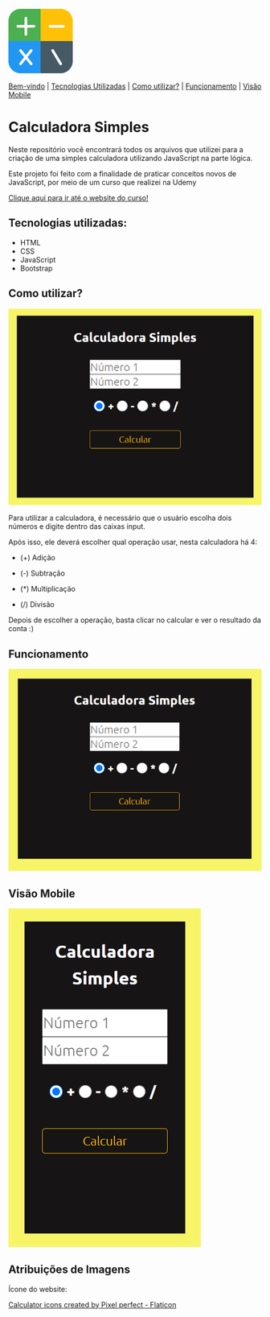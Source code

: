 ![](/style//imagem2.png) 

[Bem-vindo](#calculadora-simples) | [Tecnologias Utilizadas](#tecnologias-utilizadas) | [Como utilizar?](#como-utilizar) | [Funcionamento](#funcionamento) | [Visão Mobile](#visão-mobile)

# Calculadora Simples

Neste repositório você encontrará todos os arquivos que utilizei para a criação de uma simples calculadora utilizando JavaScript na parte lógica.

Este projeto foi feito com a finalidade de praticar conceitos novos de JavaScript, por meio de um curso que realizei na Udemy

[Clique aqui para ir até o website do curso!](https://www.udemy.com/share/104MYs3@eCwZcBLWt94j8W-LMlZypuE08xoF-Sd3qnmDUo0gYYxdWeci9aBjhUzLAWCD_FoWpg==/)

## Tecnologias utilizadas:

* HTML
* CSS
* JavaScript
* Bootstrap 

## Como utilizar?

![](/style/new_picture.png) 

Para utilizar a calculadora, é necessário que o usuário escolha dois números e digite dentro das caixas input. 

Após isso, ele deverá escolher qual operação usar, nesta calculadora há 4:

* <p> (+) Adição </p> 
* <p> (-) Subtração </p> 
* <p> (*) Multiplicação </p> 
* <p> (/) Divisão </p>

Depois de escolher a operação, basta clicar no calcular e ver o resultado da conta :)

## Funcionamento

![](/style/calculator_operating.gif) 

## Visão Mobile

![](/style/mobile.png)

## Atribuições de Imagens
<p> Ícone do website: </p> <a href="https://www.flaticon.com/free-icons/calculator" title="calculator icons">Calculator icons created by Pixel perfect - Flaticon</a>


